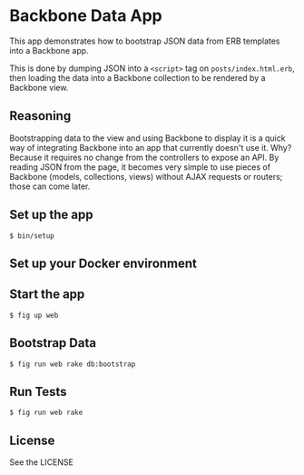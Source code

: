 # Backbone Data App

This app demonstrates how to bootstrap JSON data from ERB templates into a
Backbone app.

This is done by dumping JSON into a `<script>` tag on `posts/index.html.erb`,
then loading the data into a Backbone collection to be rendered by a Backbone
view.

## Reasoning

Bootstrapping data to the view and using Backbone to display it is a quick way
of integrating Backbone into an app that currently doesn't use it. Why?
Because it requires no change from the controllers to expose an API. By
reading JSON from the page, it becomes very simple to use pieces of Backbone
(models, collections, views) without AJAX requests or routers; those can come
later.

## Set up the app

    $ bin/setup

## Set up your Docker environment

## Start the app

    $ fig up web

## Bootstrap Data

    $ fig run web rake db:bootstrap

## Run Tests

    $ fig run web rake

## License

See the LICENSE
